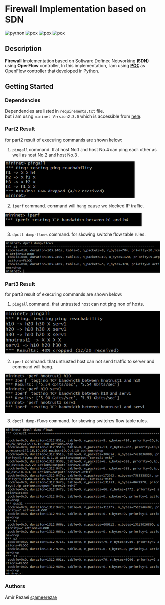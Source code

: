 # Firewall Implementation based on SDN
<img src="https://img.shields.io/static/v1?message=Python&logo=python&labelColor=306998&color=ffd43b&logoColor=white&label=%20&style=flat-square" alt="python"> <img src="https://img.shields.io/static/v1?message=OpenFlow&logo=OpenFlow&labelColor=F71735&color=F71735&logoColor=black&label=%20&style=flat-square" alt="pox"> <img src="https://img.shields.io/static/v1?message=POX&logo=pox&labelColor=7E2BF5&color=7E2BF5&logoColor=black&label=%20&style=flat-square" alt="pox"> <img src="https://img.shields.io/static/v1?message=mininet&logo=pox&labelColor=06D6A0&color=06D6A0&logoColor=black&label=%20&style=flat-square" alt="pox">

## Description
**Firewall** Implementation based on Software Defined Networking **(SDN)** using **OpenFlow** controller, In this implementation, I am using  **[POX](https://github.com/noxrepo/pox)** as OpenFlow controller that developed in Python.
## Getting Started
### Dependencies
Dependencies are listed in `requirements.txt` file. \
but i am using `mininet Version2.3.0` which is accessible from [here](https://github.com/mininet/mininet/releases/download/2.3.0/mininet-2.3.0-210211-ubuntu-20.04.1-legacy-server-amd64-ovf.zip).
### Part2 Result
for part2 result of executing commands are shown below:
1. `pingall` command. that host No.1 and host No.4 can ping each other as well as host No.2 and host No.3 .
<img src="shots/pingall2.png" alt="pingall2">
   

2. `iperf` command. command will hang cause we blocked IP traffic.

<img src="shots/iperf2.png" alt="iperf2">
   

3. `dpctl dump-flows` command. for showing switche flow table rules.

<img src="shots/dpctl2.png" alt="dpctl2">
   
### Part3 Result
for part3 result of executing commands are shown below:
1. `pingall` command. that untrusted host can not ping non of hosts.

<img src="shots/pingall3.png" alt="pingall3">
   

2. `iperf` command. that untrusted host can not send traffic to server and command will hang.

<img src="shots/iperf3.png" alt="iperf3">
   

3. `dpctl dump-flows` command. for showing switches flow table rules.

<img src="shots/dpctl3.png" alt="dpctl3">
   

### Authors
Amir Rezaei [@ameerezae](https://github.com/ameerezae)
